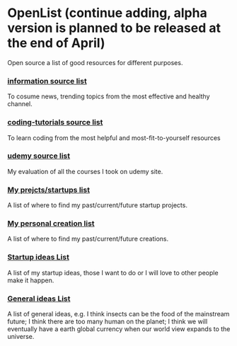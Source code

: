 # OpenList (continue adding, alpha version is planned to be released at the end of April)
Open source a list of good resources for different purposes.


### [information source list](https://github.com/amazingandyyy/open-list/blob/master/information.md)

To cosume news, trending topics from the most effective and healthy channel.

### [coding-tutorials source list](https://github.com/amazingandyyy/open-list/blob/master/coding-tutorials.md)

To learn coding from the most helpful and most-fit-to-yourself resources

### [udemy source list](https://github.com/amazingandyyy/open-list/blob/master/udemy.md)

My evaluation of all the courses I took on udemy site.

### [My prejcts/startups list](https://github.com/amazingandyyy/open-list/blob/master/my-startups.md)

A list of where to find my past/current/future startup projects.

### [My personal creation list](https://github.com/amazingandyyy/open-list/blob/master/my-creations.md)

A list of where to find my past/current/future creations.

### [Startup ideas List](https://github.com/amazingandyyy/open-list/blob/master/startup-ideas.md)

A list of my startup ideas, those I want to do or I will love to other people make it happen.

### [General ideas List](https://github.com/amazingandyyy/open-list/blob/master/general-ideas.md)

A list of general ideas, e.g. I think insects can be the food of the mainstream future; I think there are too many human on the planet; I think we will eventually have a earth global currency when our world view expands to the universe.
